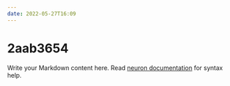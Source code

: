 ```yaml
---
date: 2022-05-27T16:09
---
```


# 2aab3654

Write your Markdown content here. Read [neuron documentation](https://neuron.zettel.page/2011404.html) for syntax help.

